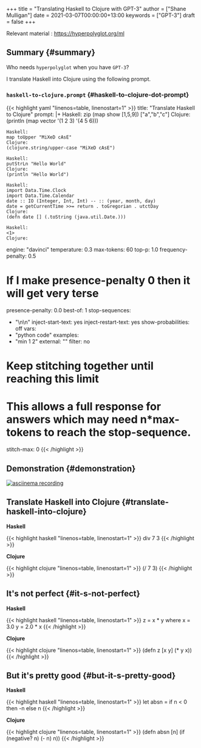 +++
title = "Translating Haskell to Clojure with GPT-3"
author = ["Shane Mulligan"]
date = 2021-03-07T00:00:00+13:00
keywords = ["GPT-3"]
draft = false
+++

Relevant material
: <https://hyperpolyglot.org/ml>


## Summary {#summary}

Who needs `hyperpolyglot` when you have `GPT-3`?

I translate Haskell into Clojure using the following prompt.


### `haskell-to-clojure.prompt` {#haskell-to-clojure-dot-prompt}

{{< highlight yaml "linenos=table, linenostart=1" >}}
title: "Translate Haskell to Clojure"
prompt: |+
    Haskell:
    zip (map show [1,5,9]) ["a","b","c"]
    Clojure:
    (println (map vector '(1 2 3) '(4 5 6)))

    Haskell:
    map toUpper "MiXeD cAsE"
    Clojure:
    (clojure.string/upper-case "MiXeD cAsE")

    Haskell:
    putStrLn "Hello World"
    Clojure:
    (println "Hello World")

    Haskell:
    import Data.Time.Clock
    import Data.Time.Calendar
    date :: IO (Integer, Int, Int) -- :: (year, month, day)
    date = getCurrentTime >>= return . toGregorian . utctDay
    Clojure:
    (defn date [] (.toString (java.util.Date.)))

    Haskell:
    <1>
    Clojure:
engine: "davinci"
temperature: 0.3
max-tokens: 60
top-p: 1.0
frequency-penalty: 0.5
# If I make presence-penalty 0 then it will get very terse
presence-penalty: 0.0
best-of: 1
stop-sequences:
- "\n\n"
inject-start-text: yes
inject-restart-text: yes
show-probabilities: off
vars:
- "python code"
examples:
- "min 1 2"
external: ""
filter: no
# Keep stitching together until reaching this limit
# This allows a full response for answers which may need n*max-tokens to reach the stop-sequence.
stitch-max: 0
{{< /highlight >}}


## Demonstration {#demonstration}

<a title="asciinema recording" href="https://asciinema.org/a/UknQeVwRejokdRKJEYa7KdNKk" target="_blank"><img alt="asciinema recording" src="https://asciinema.org/a/UknQeVwRejokdRKJEYa7KdNKk.svg" /></a>


## Translate Haskell into Clojure {#translate-haskell-into-clojure}

<span class="underline">**Haskell**</span>

{{< highlight haskell "linenos=table, linenostart=1" >}}
div 7 3
{{< /highlight >}}

<span class="underline">**Clojure**</span>

{{< highlight clojure "linenos=table, linenostart=1" >}}
(/ 7 3)
{{< /highlight >}}


## It's not perfect {#it-s-not-perfect}

<span class="underline">**Haskell**</span>

{{< highlight haskell "linenos=table, linenostart=1" >}}
z = x * y
  where x = 3.0
        y = 2.0 * x
{{< /highlight >}}

<span class="underline">**Clojure**</span>

{{< highlight clojure "linenos=table, linenostart=1" >}}
(defn z [x y] (* y x))
{{< /highlight >}}


## But it's **pretty good** {#but-it-s-pretty-good}

<span class="underline">**Haskell**</span>

{{< highlight haskell "linenos=table, linenostart=1" >}}
let absn = if n < 0 then -n else n
{{< /highlight >}}

<span class="underline">**Clojure**</span>

{{< highlight clojure "linenos=table, linenostart=1" >}}
(defn absn [n] (if (negative? n) (- n) n))
{{< /highlight >}}